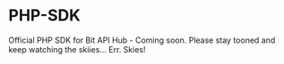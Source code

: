 PHP-SDK
===================

Official PHP SDK for Bit API Hub - Coming soon. Please stay tooned and keep watching the skiies... Err. Skies!
